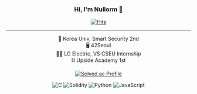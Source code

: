 <div align="center">
  
  ### Hi, I'm Nullorm 👋
  [![Hits](https://hits.seeyoufarm.com/api/count/incr/badge.svg?url=https%3A%2F%2Fgithub.com%2FNull0RM&count_bg=%2379C83D&title_bg=%23555555&icon=&icon_color=%23E7E7E7&title=hits&edge_flat=false)](https://hits.seeyoufarm.com)

</div>

* * *

<div align="center">
  
  🐅 Korea Univ, Smart Security 2nd         
  🖥️ 42Seoul         
  👨‍💻 LG Electric, VS CSEU Internship          
  ⛓️ Upside Academy 1st

</div>

<!--백준 티어 설정하기-->
<div align="center">
  
  [![Solved.ac Profile](http://mazassumnida.wtf/api/v2/generate_badge?boj=jhy2301)](https://solved.ac/jhy2301/)

</div>

<div align="center">
  
  ![C](https://img.shields.io/badge/C-A8B9CC.svg?&style=for-the-badge&logo=C&logoColor=White)
  ![Solidity](https://img.shields.io/badge/Solidity-363636?style=flat-square&logo=Solidity&logoColor=white)
  ![Python](https://img.shields.io/badge/Python-3776AB?style=flat-square&logo=Python&logoColor=white)
  ![JavaScript](https://img.shields.io/badge/JavaScript-F7DF1E?style=flat-square&logo=JavaScript&logoColor=white)

</div>
